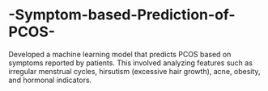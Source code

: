 # -Symptom-based-Prediction-of-PCOS-
Developed a machine learning model that predicts PCOS based on symptoms reported by patients. This involved analyzing features such as irregular menstrual cycles, hirsutism (excessive hair growth), acne, obesity, and hormonal indicators.  
